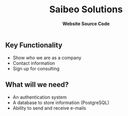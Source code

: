 <h1 align="center">Saibeo Solutions</h1>
    <div align="center">
     <strong>
       Website Source Code
     </strong>
    </div>
<br />

## Key Functionality

* Show who we are as a company
* Contact information
* Sign up for consulting

## What will we need?

* An authentication system
* A database to store information (PostgreSQL)
* Ability to send and receive e-mails 
